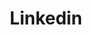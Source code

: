---
title: Linkedin
icon: carbon:logo-linkedin
url: https://www.linkedin.com/in/subit-dhakal-82678a188?utm_source=share&utm_campaign=share_via&utm_content=profile&utm_medium=android_app
---